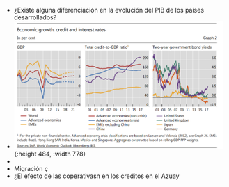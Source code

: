 - ¿Existe alguna diferenciación en la evolución del PIB de los países desarrollados?
- ![image.png](../assets/image_1640204231196_0.png){:height 484, :width 778}
-
- Migración ç
- ¿El efecto de las coperativasn en los creditos en el Azuay